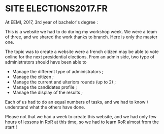 # SITE ELECTIONS2017.FR

At EEMI, 2017, 3rd year of bachelor's degree :

This is a website we had to do during my workshop week.
We were a team of three, and we shared the work thanks to branch. Here is only the master one.

The topic was to create a website were a french citizen may be able to vote online for the next presidential elections.
From an admin side, two type of administrators should have been able to 
- Manage the different type of administrators ;
- Manage the citizen ;
- Manage the current and ulteriors rounds (up to 2) ;
- Manage the candidates profile ;
- Manage the display of the results ;

Each of us had to do an equal numbers of tasks, and we had to know / understand what the others have done.

Please not that we had a week to create this website, and we had only few hours of lessons in RoR at this time, so we had to learn RoR almost from the start !